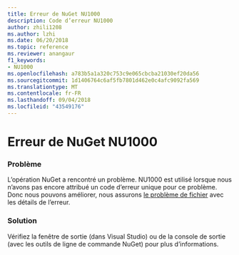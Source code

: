 ```yaml
---
title: Erreur de NuGet NU1000
description: Code d’erreur NU1000
author: zhili1208
ms.author: lzhi
ms.date: 06/20/2018
ms.topic: reference
ms.reviewer: anangaur
f1_keywords:
- NU1000
ms.openlocfilehash: a783b5a1a320c753c9e065cbcba21030ef20da56
ms.sourcegitcommit: 1d1406764c6af5fb7801d462e0c4afc9092fa569
ms.translationtype: MT
ms.contentlocale: fr-FR
ms.lasthandoff: 09/04/2018
ms.locfileid: "43549176"
---
```

# <a name="nuget-error-nu1000"></a>Erreur de NuGet NU1000

### <a name="issue"></a>Problème
L’opération NuGet a rencontré un problème. NU1000 est utilisé lorsque nous n’avons pas encore attribué un code d’erreur unique pour ce problème. Donc nous pouvons améliorer, nous assurons [le problème de fichier](https://github.com/nuget/home/issues) avec les détails de l’erreur.

### <a name="solution"></a>Solution
Vérifiez la fenêtre de sortie (dans Visual Studio) ou de la console de sortie (avec les outils de ligne de commande NuGet) pour plus d’informations.
